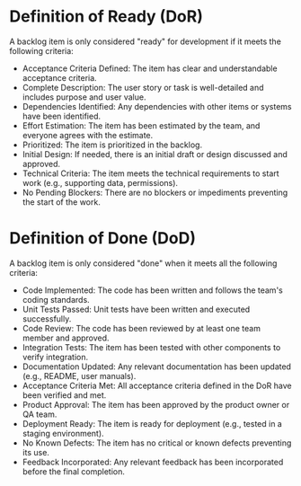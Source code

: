 # Definition of Ready (DoR)
A backlog item is only considered "ready" for development if it meets the following criteria:

* Acceptance Criteria Defined: The item has clear and understandable acceptance criteria.
* Complete Description: The user story or task is well-detailed and includes purpose and user value.
* Dependencies Identified: Any dependencies with other items or systems have been identified.
* Effort Estimation: The item has been estimated by the team, and everyone agrees with the estimate.
* Prioritized: The item is prioritized in the backlog.
* Initial Design: If needed, there is an initial draft or design discussed and approved.
* Technical Criteria: The item meets the technical requirements to start work (e.g., supporting data, permissions).
* No Pending Blockers: There are no blockers or impediments preventing the start of the work.


# Definition of Done (DoD)
A backlog item is only considered "done" when it meets all the following criteria:

* Code Implemented: The code has been written and follows the team's coding standards.
* Unit Tests Passed: Unit tests have been written and executed successfully.
* Code Review: The code has been reviewed by at least one team member and approved.
* Integration Tests: The item has been tested with other components to verify integration.
* Documentation Updated: Any relevant documentation has been updated (e.g., README, user manuals).
* Acceptance Criteria Met: All acceptance criteria defined in the DoR have been verified and met.
* Product Approval: The item has been approved by the product owner or QA team.
* Deployment Ready: The item is ready for deployment (e.g., tested in a staging environment).
* No Known Defects: The item has no critical or known defects preventing its use.
* Feedback Incorporated: Any relevant feedback has been incorporated before the final completion.